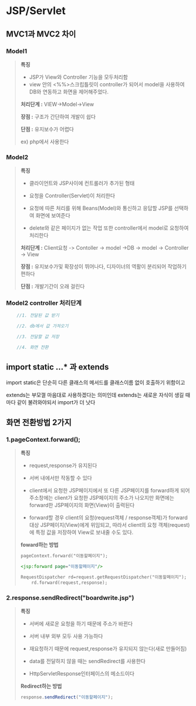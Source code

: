 # JSP/Servlet



## MVC1과 MVC2 차이

### **Model1**

>   **특징**
>
>   -   JSP가 View와 Controller 기능을 모두처리함
>   -   view 안의 <%%>스크립틀릿이 controller가 되어서  model을 사용하여 DB와 연동하고 화면을 제어해주었다.
>
>   **처리단계 :** VIEW->Model->View
>
>   **장점 :** 구조가 간단하여 개발이 쉽다
>
>   **단점 :** 유지보수가 어렵다
>
>   ex) php에서 사용한다 



### Model2

>   **특징**
>
>   -   클라이언트와 JSP사이에 컨트롤러가 추가된 형태
>
>   -   요청을 Controller(Servlet)이 처리한다 
>
>   -   요청에 따른 처리를 위해 Beans(Model)와 통신하고 응답할 JSP를 선택하여 화면에 보여준다
>   -   delete와 같은 페이지가 없는 작업 또한 controller에서 model로 요청하여 처리한다 
>
>   **처리단계 :** Client요청 -> Contoller -> model ->DB -> model -> Controller -> View
>
>   **장점 :** 유지보수가및 확장성이 뛰어나다, 디자이너의 역활이 분리되어 작업하기 편하다
>
>   **단점 :** 개발기간이 오래 걸린다

### Model2 controller 처리단계 

```java
	//1. 전달된 값 받기 

	//2. db에서 값 가져오기 

	//3. 전달할 값 저장

	//4. 화면 전환
```







## import static ...*  과 extends

import static은 단순히 다른 클래스의 메서드를  클래스이름 없이 호출하기 위함이고 

extends는 부모껄 마음대로 사용하겠다는 의미인데 extends는 새로운 자식이 생길 때마다  같이 불려와야되서 import가 더 낫다





## 화면 전환방법 2가지

### 1.pageContext.forward();

>   **특징**
>
>   -   request,response가 유지된다
>
>   -   서버 내에서만 작동할 수 있다
>
>   -   client에서 요청한 JSP페이지에서 또 다른 JSP페이지를 forward하게 되어 주소창에는 client가 요청한 JSP페이지의 주소가 나오지만 화면에는 forward한 JSP페이지의 화면(View)이 출력된다 
>
>   -   forward할 경우 client의 요청(request객체 / response객체)가 forward대상 JSP페이지(View)에게 위임되고, 따라서 client의 요청 객체(request)에 특정 값을 저장하여 View로 보내줄 수도 있다.
>
>   **foward하는 방법**
>
>   ```jsp
>   pageContext.forward("이동할페이지");
>   
>   <jsp:forward page="이동할페이지"/>
>   
>   RequestDispatcher rd=request.getRequestDispatcher("이동할페이지");
>   	rd.forward(request,response);
>   ```
>
>   



### 2.response.sendRedirect("boardwrite.jsp")

>   **특징**
>
>   -   서버에 새로운 요청을 하기 때문에 주소가 바뀐다
>
>   -   서버 내부 외부 모두 사용 가능하다
>
>   -   재요청하기 때문에 request,response가 유지되지 않는다(새로 만들어짐)
>
>   -   data를 전달하지 않을 때는 sendRedirect를 사용한다
>
>   -   HttpServletResponse인터페이스의 메소드이다 
>
>   **Redirect하는 방법**
>
>   ```java
>   response.sendRedirect("이동할페이지");
>   ```





